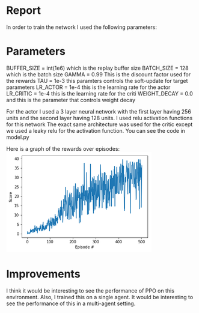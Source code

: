 # Report

In order to train the network I used the following parameters:

# Parameters

BUFFER_SIZE = int(1e6)
which is the replay buffer size
BATCH_SIZE = 128
which is the batch size
GAMMA = 0.99
This is the discount factor used for the rewards
TAU = 1e-3 
this paramters controls the soft-update for target parameters
LR_ACTOR = 1e-4 
this is the learning rate for the actor
LR_CRITIC = 1e-4 
this is the learning rate for the criti
WEIGHT_DECAY = 0.0
and this is the parameter that controls weight decay

For the actor I used a 3 layer neural network with the first layer having 256 units and the second layer having 128 units. I used relu activation functions for this network
The exact same architecture was used for the critic except we used a leaky relu for the activation function. You can see the code in model.py

Here is a graph of the rewards over episodes:
![DDPG performance](DdpgVsEpisodes.png)

# Improvements
I think it would be interesting to see the performance of PPO on this environment. Also, I trained this on a single agent. It would be interesting to see the performance of this in a multi-agent setting.
